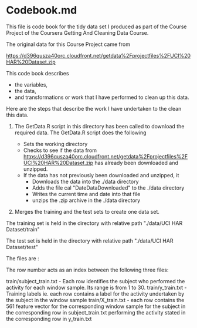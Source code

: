 Codebook.md
===========

This file is code book for the tidy data set I produced as part of the Course
Project of the Coursera Getting And Cleaning Data Course.

The original data for this Course Project came from 

 https://d396qusza40orc.cloudfront.net/getdata%2Fprojectfiles%2FUCI%20HAR%20Dataset.zip 

This code book describes 
- the variables, 
- the data, 
- and transformations or work that I have performed to clean up this data. 

Here are the steps that describe the work I have undertaken to the clean this 
data.

1. The GetData.R script in this directory has been called to download the 
required data.  The GetData.R script does the following
    - Sets the working directory 
    - Checks to see if the data from
 https://d396qusza40orc.cloudfront.net/getdata%2Fprojectfiles%2FUCI%20HAR%20Dataset.zip has already been downloaded and  unzipped.
    - If the data has not previously been downloaded and unzipped, it
        * Downloads the data into the ./data directory
        * Adds the file cal "DateDataDownloaded" to the ./data directory 
        * Writes the current time and date into that file
        * unzips the .zip archive in the ./data directory
        
2. Merges the training and the test sets to create one data set.
 
  The training set is held in the directory with relative path
    "./data/UCI HAR Dataset/train"
  
  The test set is held in the directory with relative path
    "./data/UCI HAR Dataset/test"

  The files are :
  
  The row number acts as an index between the following three files:
  
  train/subject_train.txt - Each row identifies the subject who performed 
       the activity for each window sample. Its range is from 1 to 30. 
  train/y_train.txt - Training labels ie. each row contains a label 
       for the activity undertaken by the subject in the window 
       sample
  train/X_train.txt - each row contains the 561 feature vector for 
    the corresponding window sample for the subject in the corresponding
    row in subject_train.txt performing the activity stated in the 
    corresponding row in y_train.txt
    
    
